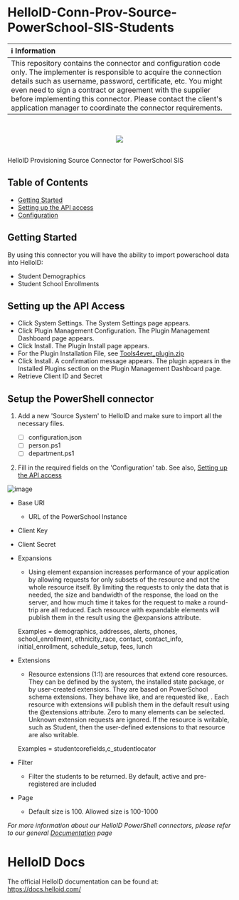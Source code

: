 # HelloID-Conn-Prov-Source-PowerSchool-SIS-Students

| :information_source: Information |
|:---------------------------|
| This repository contains the connector and configuration code only. The implementer is responsible to acquire the connection details such as username, password, certificate, etc. You might even need to sign a contract or agreement with the supplier before implementing this connector. Please contact the client's application manager to coordinate the connector requirements.       |
<br />
<p align="center">
  <img src="https://www.tools4ever.nl/connector-logos/powerschool-logo.png">
</p>
<br />
HelloID Provisioning Source Connector for PowerSchool SIS


<!-- TABLE OF CONTENTS -->
## Table of Contents
* [Getting Started](#getting-started)
* [Setting up the API access](#setting-up-the-api-access)
* [Configuration](#configuration)

<!-- GETTING STARTED -->
## Getting Started
By using this connector you will have the ability to import powerschool data into HelloID:

* Student Demographics
* Student School Enrollments

## Setting up the API Access
- Click System Settings. The System Settings page appears.
- Click Plugin Management Configuration. The Plugin Management Dashboard page appears.
- Click Install. The Plugin Install page appears.
- For the Plugin Installation File, see  [Tools4ever_plugin.zip](Assets/Tools4ever_plugin.zip)
- Click Install. A confirmation message appears. The plugin appears in the Installed Plugins section on the Plugin Management Dashboard page.
- Retrieve Client ID and Secret

## Setup the PowerShell connector
1. Add a new 'Source System' to HelloID and make sure to import all the necessary files.

    - [ ] configuration.json
    - [ ] person.ps1
    - [ ] department.ps1

2. Fill in the required fields on the 'Configuration' tab. See also, [Setting up the API access](#setting-up-the-api-access)

![image](Assets/config.png)
* Base URI
  * URL of the PowerSchool Instance
* Client Key
* Client Secret
* Expansions
  * Using element expansion increases performance of your application by allowing requests for only subsets of the resource and not the whole resource itself. By limiting the requests to only the data that is needed, the size and bandwidth of the response, the load on the server, and how much time it takes for the request to make a round-trip are all reduced. Each resource with expandable elements will publish them in the result using the @expansions attribute. 
  
  Examples = demographics, addresses, alerts, phones, school_enrollment, ethnicity_race, contact, contact_info, initial_enrollment, schedule_setup, fees, lunch
* Extensions
  * Resource extensions (1:1) are resources that extend core resources. They can be defined by the system, the installed state package, or by user-created extensions. They are based on PowerSchool schema extensions. They behave like, and are requested like, . Each resource with extensions will publish them in the default result using the @extensions attribute. Zero to many elements can be selected. Unknown extension requests are ignored. If the resource is writable, such as Student, then the user-defined extensions to that resource are also writable.

  Examples = studentcorefields,c_studentlocator
* Filter
  * Filter the students to be returned. By default, active and pre-registered are included
* Page
  * Default size is 100. Allowed size is 100-1000

_For more information about our HelloID PowerShell connectors, please refer to our general [Documentation](https://docs.helloid.com/hc/en-us/articles/360012557600-Configure-a-custom-PowerShell-source-system) page_

# HelloID Docs
The official HelloID documentation can be found at: https://docs.helloid.com/
